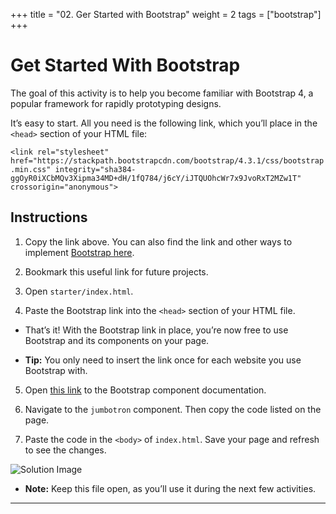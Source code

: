 +++
title = "02. Ger Started with Bootstrap"
weight = 2
tags = ["bootstrap"] 
+++

# Get Started With Bootstrap

The goal of this activity is to help you become familiar with Bootstrap 4, a popular framework for rapidly prototyping designs.

It’s easy to start. All you need is the following link, which you’ll place in the `<head>` section of your HTML file: 

`<link rel="stylesheet" href="https://stackpath.bootstrapcdn.com/bootstrap/4.3.1/css/bootstrap.min.css" integrity="sha384-ggOyR0iXCbMQv3Xipma34MD+dH/1fQ784/j6cY/iJTQUOhcWr7x9JvoRxT2MZw1T" crossorigin="anonymous">`

## Instructions

1. Copy the link above. You can also find the link and other ways to implement [Bootstrap here](getbootstrap.com).

2. Bookmark this useful link for future projects.

3. Open `starter/index.html`. 

4. Paste the Bootstrap link into the `<head>` section of your HTML file.

- That’s it! With the Bootstrap link in place, you’re now free to use Bootstrap and its components on your page.

-  **Tip:** You only need to insert the link once for each website you use Bootstrap with.

5. Open [this link](https://getbootstrap.com/docs/4.3/components/alerts/) to the Bootstrap component documentation.

6. Navigate to the `jumbotron` component. Then copy the code listed on the page.

7. Paste the code in the `<body>` of `index.html`. Save your page and refresh to see the changes.

  ![Solution Image](./images/getting-started-solution.png)

- **Note:** Keep this file open, as you’ll use it during the next few activities.

---